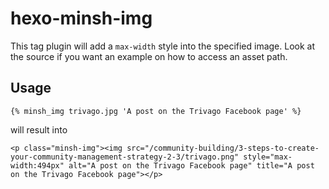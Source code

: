 # hexo-minsh-img
This tag plugin will add a `max-width` style into the specified image. Look at the source if you want an example on how to access an asset path.

## Usage
```
{% minsh_img trivago.jpg 'A post on the Trivago Facebook page' %}
```
will result into 
```
<p class="minsh-img"><img src="/community-building/3-steps-to-create-your-community-management-strategy-2-3/trivago.png" style="max-width:494px" alt="A post on the Trivago Facebook page" title="A post on the Trivago Facebook page"></p>
```
